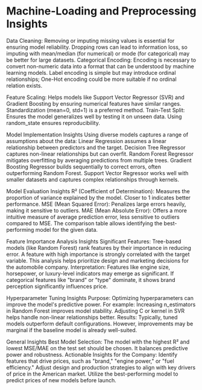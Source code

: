 # Machine-Loading and Preprocessing Insights
Data Cleaning: Removing or imputing missing values is essential for ensuring model reliability. Dropping rows can lead to information loss, so imputing with mean/median (for numerical) or mode (for categorical) may be better for large datasets. Categorical Encoding: Encoding is necessary to convert non-numeric data into a format that can be understood by machine learning models. Label encoding is simple but may introduce ordinal relationships; One-Hot encoding could be more suitable if no ordinal relation exists.

Feature Scaling: Helps models like Support Vector Regressor (SVR) and Gradient Boosting by ensuring numerical features have similar ranges. Standardization (mean=0, std=1) is a preferred method. Train-Test Split: Ensures the model generalizes well by testing it on unseen data. Using random_state ensures reproducibility.

Model Implementation Insights
Using diverse models captures a range of assumptions about the data: Linear Regression assumes a linear relationship between predictors and the target. Decision Tree Regressor captures non-linear relationships but can overfit. Random Forest Regressor mitigates overfitting by averaging predictions from multiple trees. Gradient Boosting Regressor builds sequentially to correct errors, often outperforming Random Forest. Support Vector Regressor works well with smaller datasets and captures complex relationships through kernels.

Model Evaluation Insights
R² (Coefficient of Determination): Measures the proportion of variance explained by the model. Closer to 1 indicates better performance. MSE (Mean Squared Error): Penalizes large errors heavily, making it sensitive to outliers. MAE (Mean Absolute Error): Offers a more intuitive measure of average prediction error, less sensitive to outliers compared to MSE. The comparison table allows identifying the best-performing model for the given data.

Feature Importance Analysis Insights
Significant Features: Tree-based models (like Random Forest) rank features by their importance in reducing error. A feature with high importance is strongly correlated with the target variable. This analysis helps prioritize design and marketing decisions for the automobile company. Interpretation: Features like engine size, horsepower, or luxury-level indicators may emerge as significant. If categorical features like "brand" or "type" dominate, it shows brand perception significantly influences price.

Hyperparameter Tuning Insights
Purpose: Optimizing hyperparameters can improve the model's predictive power. For example: Increasing n_estimators in Random Forest improves model stability. Adjusting C or kernel in SVR helps handle non-linear relationships better. Results: Typically, tuned models outperform default configurations. However, improvements may be marginal if the baseline model is already well-suited.

General Insights
Best Model Selection: The model with the highest R² and lowest MSE/MAE on the test set should be chosen. It balances predictive power and robustness. Actionable Insights for the Company: Identify features that drive prices, such as "brand," "engine power," or "fuel efficiency." Adjust design and production strategies to align with key drivers of price in the American market. Utilize the best-performing model to predict prices of new models before launch.
